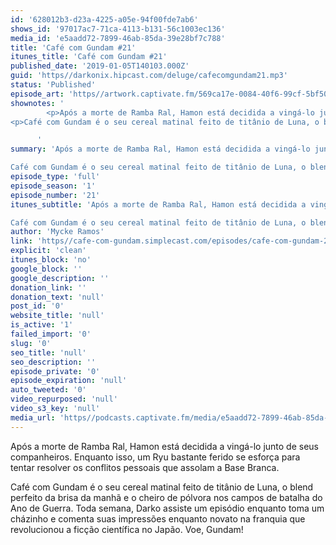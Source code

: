 ```yaml
---
id: '628012b3-d23a-4225-a05e-94f00fde7ab6'
shows_id: '97017ac7-71ca-4113-b131-56c1003ec136'
media_id: 'e5aadd72-7899-46ab-85da-39e28bf7c788'
title: 'Café com Gundam #21'
itunes_title: 'Café com Gundam #21'
published_date: '2019-01-05T140103.000Z'
guid: 'https//darkonix.hipcast.com/deluge/cafecomgundam21.mp3'
status: 'Published'
episode_art: 'https//artwork.captivate.fm/569ca17e-0084-40f6-99cf-5bf50ae5d69b/1005-itunes-1582369201.jpg'
shownotes: '
        <p>Após a morte de Ramba Ral, Hamon está decidida a vingá-lo junto de seus companheiros. Enquanto isso, um Ryu bastante ferido se esforça para tentar resolver os conflitos pessoais que assolam a Base Branca.</p>
<p>Café com Gundam é o seu cereal matinal feito de titânio de Luna, o blend perfeito da brisa da manhã e o cheiro de pólvora nos campos de batalha do Ano de Guerra. Toda semana, Darko assiste um episódio enquanto toma um cházinho e comenta suas impressões enquanto novato na franquia que revolucionou a ficção científica no Japão. Voe, Gundam!</p>

      '
summary: 'Após a morte de Ramba Ral, Hamon está decidida a vingá-lo junto de seus companheiros. Enquanto isso, um Ryu bastante ferido se esforça para tentar resolver os conflitos pessoais que assolam a Base Branca.

Café com Gundam é o seu cereal matinal feito de titânio de Luna, o blend perfeito da brisa da manhã e o cheiro de pólvora nos campos de batalha do Ano de Guerra. Toda semana, Darko assiste um episódio enquanto toma um cházinho e comenta suas impressões enquanto novato na franquia que revolucionou a ficção científica no Japão. Voe, Gundam!'
episode_type: 'full'
episode_season: '1'
episode_number: '21'
itunes_subtitle: 'Após a morte de Ramba Ral, Hamon está decidida a vingá-lo junto de seus companheiros. Enquanto isso, um Ryu bastante ferido se esforça para tentar resolver os conflitos pessoais que assolam a Base Branca.

Café com Gundam é o seu cereal matinal feito de titânio de Luna, o blend perfeito da brisa da manhã e o cheiro de pólvora nos campos de batalha do Ano de Guerra. Toda semana, Darko assiste um episódio enquanto toma um cházinho e comenta suas impressões enquanto novato na franquia que revolucionou a ficção científica no Japão. Voe, Gundam!'
author: 'Mycke Ramos'
link: 'https//cafe-com-gundam.simplecast.com/episodes/cafe-com-gundam-21-ivHV8bz8'
explicit: 'clean'
itunes_block: 'no'
google_block: ''
google_description: ''
donation_link: ''
donation_text: 'null'
post_id: '0'
website_title: 'null'
is_active: '1'
failed_import: '0'
slug: '0'
seo_title: 'null'
seo_description: ''
episode_private: '0'
episode_expiration: 'null'
auto_tweeted: '0'
video_repurposed: 'null'
video_s3_key: 'null'
media_url: 'https//podcasts.captivate.fm/media/e5aadd72-7899-46ab-85da-39e28bf7c788/cafecomgundam21_tc.mp3'
---
```

Após a morte de Ramba Ral, Hamon está decidida a vingá-lo junto de seus companheiros. Enquanto isso, um Ryu bastante ferido se esforça para tentar resolver os conflitos pessoais que assolam a Base Branca.

Café com Gundam é o seu cereal matinal feito de titânio de Luna, o blend perfeito da brisa da manhã e o cheiro de pólvora nos campos de batalha do Ano de Guerra. Toda semana, Darko assiste um episódio enquanto toma um cházinho e comenta suas impressões enquanto novato na franquia que revolucionou a ficção científica no Japão. Voe, Gundam!